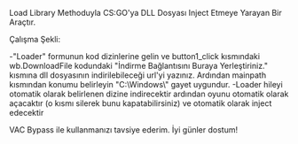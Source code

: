 Load Library Methoduyla CS:GO'ya DLL Dosyası Inject Etmeye Yarayan Bir Araçtır.

Çalışma Şekli:

-"Loader" formunun kod dizinlerine gelin ve button1_click kısmındaki  wb.DownloadFile kodundaki "İndirme Bağlantısını Buraya Yerleştiriniz." kısmına dll dosyasının indirilebileceği url'yi yazınız. Ardından mainpath kısmından konumu belirleyin "C:\\Windows\\" gayet uygundur.
-Loader hileyi otomatik olarak belirlenen dizine indirecektir ardından oyunu otomatik olarak açacaktır (o kısmı silerek bunu kapatabilirsiniz) ve otomatik olarak inject edecektir

VAC Bypass ile kullanmanızı tavsiye ederim. İyi günler dostum!
